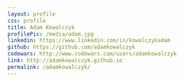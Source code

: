 ```yaml
---
layout: profile
css: profile
title: Adam Kowalczyk
profilePic: /media/adam.jpg
linkedin: https://www.linkedin.com/in/kowalczykadam
github: https://github.com/adamkowalczyk
codewars: http://www.codewars.com/users/adamkowalczyk
link: http://adamkowalczyk.github.io
permalink: /adamkowalczyk/
---
```



